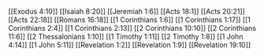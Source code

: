 [[Exodus 4:10]]
[[Isaiah 8:20]]
[[Jeremiah 1:6]]
[[Acts 18:1]]
[[Acts 20:21]]
[[Acts 22:18]]
[[Romans 16:18]]
[[1 Corinthians 1:6]]
[[1 Corinthians 1:17]]
[[1 Corinthians 2:4]]
[[1 Corinthians 2:13]]
[[2 Corinthians 10:10]]
[[2 Corinthians 11:6]]
[[2 Thessalonians 1:10]]
[[1 Timothy 1:11]]
[[2 Timothy 1:8]]
[[1 John 4:14]]
[[1 John 5:11]]
[[Revelation 1:2]]
[[Revelation 1:9]]
[[Revelation 19:10]]
